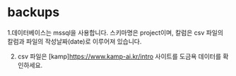 # backups
1.데이터베이스는 mssql을 사용합니다.
스키마명은 project이며, 칼럼은 csv 파일의 칼럼과 파일의 작성날짜(date)로 이루어져 있습니다.

2. csv 파일은 [kamp]<https://www.kamp-ai.kr/intro> 사이트를 도금욕 데이터를 확인하세요.

